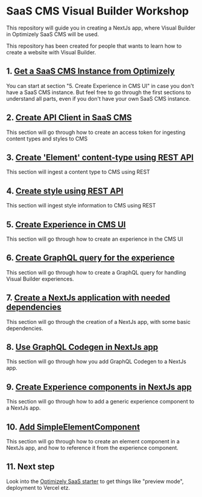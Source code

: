 # SaaS CMS Visual Builder Workshop
This repository will guide you in creating a NextJs app, where Visual Builder in Optimizely SaaS CMS will be used.

This repository has been created for people that wants to learn how to create a website with Visual Builder.

## 1. [Get a SaaS CMS Instance from Optimizely](https://github.com/jonasbergqvist/saas-cms-visual-builder-workshop/blob/main/README-1-Get-saas-cms-instance.md)
You can start at section "5. Create Experience in CMS UI" in case you don't have a SaaS CMS instance. But feel free to go through the first sections to understand all parts, even if you don't have your own SaaS CMS instance.

## 2. [Create API Client in SaaS CMS](https://github.com/jonasbergqvist/saas-cms-visual-builder-workshop/blob/main/README-2-Create-api-client-and-access-token.md)
This section will go through how to create an access token for ingesting content types and styles to CMS

## 3. [Create 'Element' content-type using REST API](https://github.com/jonasbergqvist/saas-cms-visual-builder-workshop/blob/main/README-3-Create-element-type-using-rest.md)
This section will ingest a content type to CMS using REST

## 4. [Create style using REST API](https://github.com/jonasbergqvist/saas-cms-visual-builder-workshop/blob/main/README-4-Create-style-using-rest.md)
This section will ingest style information to CMS using REST

## 5. [Create Experience in CMS UI](https://github.com/jonasbergqvist/saas-cms-visual-builder-workshop/blob/main/README-5-Create-experience-in-cms-ui.md)
This section will go through how to create an experience in the CMS UI

## 6. [Create GraphQL query for the experience](https://github.com/jonasbergqvist/saas-cms-visual-builder-workshop/blob/main/README-6-Create-graphql-query.md)
This section will go through how to create a GraphQL query for handling Visual Builder experiences.

## 7. [Create a NextJs application with needed dependencies](https://github.com/jonasbergqvist/saas-cms-visual-builder-workshop/blob/main/README-7-Create-nextJs-app.md)
This section will go through the creation of a NextJs app, with some basic dependencies.

## 8. [Use GraphQL Codegen in NextJs app](https://github.com/jonasbergqvist/saas-cms-visual-builder-workshop/blob/main/README-8-Use-graphql-codegen.md)
This section will go through how you add GraphQL Codegen to a NextJs app.

## 9. [Create Experience components in NextJs app](https://github.com/jonasbergqvist/saas-cms-visual-builder-workshop/blob/main/README-9-Create-experience-component.md)
This section will go through how to add a generic experience component to a NextJs app.

## 10. [Add SimpleElementComponent](https://github.com/jonasbergqvist/saas-cms-visual-builder-workshop/blob/main/README-x10-Create-element-component.md)
This section will go through how to create an element component in a NextJs app, and how to reference it from the experience component.

## 11. Next step
Look into the [Optimizely SaaS starter](https://github.com/remkoj/optimizely-saas-starter) to get things like "preview mode", deployment to Vercel etz.
